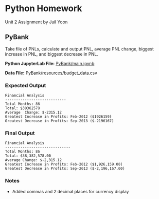 # Python Homework
Unit 2 Assignment by Juil Yoon

## PyBank

Take file of PNLs, calculate and output PNL, average PNL change, biggest increase in PNL, and biggest decrease in PNL.

**Python JupyterLab File:** [PyBank/main.ipynb](PyBank/main.ipynb)

**Data File:** [PyBank/resources/budget_data.csv](PyBank/resources/budget_data.csv)

### Expected Output

	Financial Analysis
	----------------------------
	Total Months: 86
	Total: $38382578
	Average  Change: $-2315.12
	Greatest Increase in Profits: Feb-2012 ($1926159)
	Greatest Decrease in Profits: Sep-2013 ($-2196167)

### Final Output

	Financial Analysis
	------------------------------
	Total Months: 86
	Total: $38,382,578.00
	Average Change: $-2,315.12
	Greatest Increase in Profits: Feb-2012 ($1,926,159.00)
	Greatest Decrease in Profits: Sep-2013 ($-2,196,167.00)

### Notes

- Added commas and 2 decimal places for currency display
